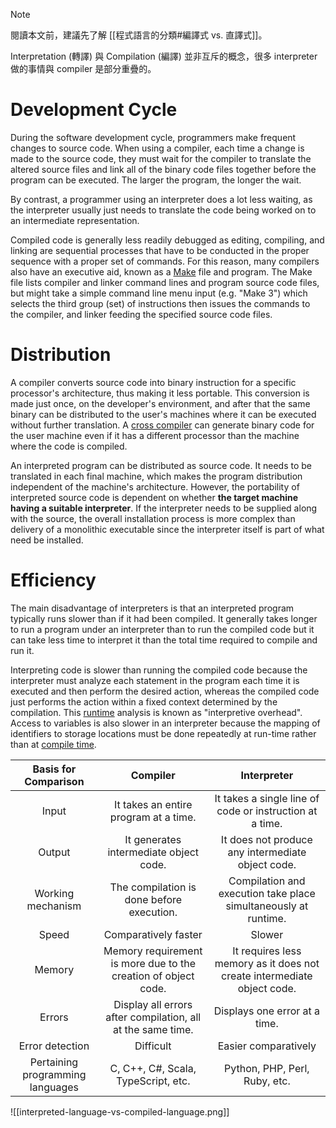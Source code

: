 >[!Note]
>閱讀本文前，建議先了解 [[程式語言的分類#編譯式 vs. 直譯式]]。

Interpretation (轉譯) 與 Compilation (編譯) 並非互斥的概念，很多 interpreter 做的事情與 compiler 是部分重疊的。

# Development Cycle

During the software development cycle, programmers make frequent changes to source code. When using a compiler, each time a change is made to the source code, they must wait for the compiler to translate the altered source files and link all of the binary code files together before the program can be executed. The larger the program, the longer the wait.

By contrast, a programmer using an interpreter does a lot less waiting, as the interpreter usually just needs to translate the code being worked on to an intermediate representation.

Compiled code is generally less readily debugged as editing, compiling, and linking are sequential processes that have to be conducted in the proper sequence with a proper set of commands. For this reason, many compilers also have an executive aid, known as a [Make](https://en.wikipedia.org/wiki/Make_(software)) file and program. The Make file lists compiler and linker command lines and program source code files, but might take a simple command line menu input (e.g. "Make 3") which selects the third group (set) of instructions then issues the commands to the compiler, and linker feeding the specified source code files.

# Distribution

A compiler converts source code into binary instruction for a specific processor's architecture, thus making it less portable. This conversion is made just once, on the developer's environment, and after that the same binary can be distributed to the user's machines where it can be executed without further translation. A [cross compiler](https://en.wikipedia.org/wiki/Cross_compiler) can generate binary code for the user machine even if it has a different processor than the machine where the code is compiled.

An interpreted program can be distributed as source code. It needs to be translated in each final machine, which makes the program distribution independent of the machine's architecture. However, the portability of interpreted source code is dependent on whether **the target machine having a suitable interpreter**. If the interpreter needs to be supplied along with the source, the overall installation process is more complex than delivery of a monolithic executable since the interpreter itself is part of what need be installed.

# Efficiency

The main disadvantage of interpreters is that an interpreted program typically runs slower than if it had been compiled. It generally takes longer to run a program under an interpreter than to run the compiled code but it can take less time to interpret it than the total time required to compile and run it.

Interpreting code is slower than running the compiled code because the interpreter must analyze each statement in the program each time it is executed and then perform the desired action, whereas the compiled code just performs the action within a fixed context determined by the compilation. This [runtime](https://en.wikipedia.org/wiki/Run_time_(program_lifecycle_phase)) analysis is known as "interpretive overhead". Access to variables is also slower in an interpreter because the mapping of identifiers to storage locations must be done repeatedly at run-time rather than at [compile time](https://en.wikipedia.org/wiki/Compile_time).

|Basis for Comparison|Compiler|Interpreter|
|:-:|:-:|:-:|
|Input|It takes an entire program at a time.|It takes a single line of code or instruction at a time.|
|Output|It generates intermediate object code.|It does not produce any intermediate object code.|
|Working mechanism|The compilation is done before execution.|Compilation and execution take place simultaneously at runtime.|
|Speed|Comparatively faster|Slower|
|Memory|Memory requirement is more due to the creation of object code.|It requires less memory as it does not create intermediate object code.|
|Errors|Display all errors after compilation, all at the same time.|Displays one error at a time.|
|Error detection|Difficult|Easier comparatively|
|Pertaining programming languages|C, C++, C#, Scala, TypeScript, etc.|Python, PHP, Perl, Ruby, etc.|

![[interpreted-language-vs-compiled-language.png]]
